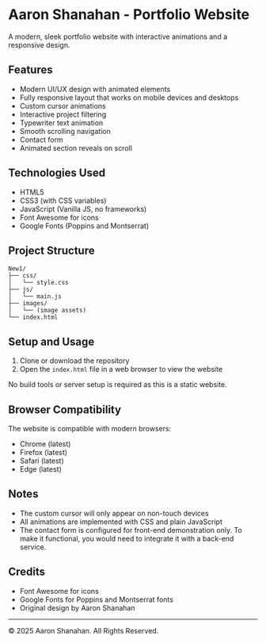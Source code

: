 # Aaron Shanahan - Portfolio Website

A modern, sleek portfolio website with interactive animations and a responsive design.

## Features

- Modern UI/UX design with animated elements
- Fully responsive layout that works on mobile devices and desktops
- Custom cursor animations
- Interactive project filtering
- Typewriter text animation
- Smooth scrolling navigation
- Contact form
- Animated section reveals on scroll

## Technologies Used

- HTML5
- CSS3 (with CSS variables)
- JavaScript (Vanilla JS, no frameworks)
- Font Awesome for icons
- Google Fonts (Poppins and Montserrat)

## Project Structure

```
New1/
├── css/
│   └── style.css
├── js/
│   └── main.js
├── images/
│   └── (image assets)
└── index.html
```

## Setup and Usage

1. Clone or download the repository
2. Open the `index.html` file in a web browser to view the website

No build tools or server setup is required as this is a static website.

## Browser Compatibility

The website is compatible with modern browsers:
- Chrome (latest)
- Firefox (latest)
- Safari (latest)
- Edge (latest)

## Notes

- The custom cursor will only appear on non-touch devices
- All animations are implemented with CSS and plain JavaScript
- The contact form is configured for front-end demonstration only. To make it functional, you would need to integrate it with a back-end service.

## Credits

- Font Awesome for icons
- Google Fonts for Poppins and Montserrat fonts
- Original design by Aaron Shanahan

---

© 2025 Aaron Shanahan. All Rights Reserved. 
